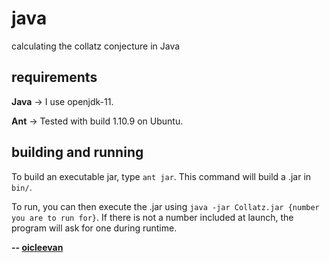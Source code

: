 # java

calculating the collatz conjecture in Java

## requirements

**Java** -> I use openjdk-11.

**Ant** -> Tested with build 1.10.9 on Ubuntu.

## building and running

To build an executable jar, type `ant jar`. This command will build a .jar in `bin/`.

To run, you can then execute the .jar using `java -jar Collatz.jar {number you are to run for}`. If there is not a number included at launch, the program will ask for one during runtime. 

**-- [oicleevan](https://oicleevan.github.io/)**